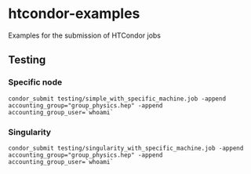 # htcondor-examples
Examples for the submission of HTCondor jobs


## Testing

### Specific node
```
condor_submit testing/simple_with_specific_machine.job -append accounting_group="group_physics.hep" -append accounting_group_user=`whoami`
```

### Singularity
```
condor_submit testing/singularity_with_specific_machine.job -append accounting_group="group_physics.hep" -append accounting_group_user=`whoami`
```
